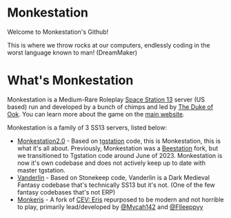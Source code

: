 # Monkestation

Welcome to Monkestation's Github!

This is where we throw rocks at our computers, endlessly coding in the worst language known to man! (DreamMaker)

# What's Monkestation
Monkestation is a Medium-Rare Roleplay [Space Station 13](https://www.youtube.com/watch?v=nLAHBexJxrE) server (US based) run and developed by a bunch of chimps and led by [The Duke of Ook](https://twitch.tv/thedukeofook). You can learn more about the game on the [main website](https://monkestation.com/).

Monkestation is a family of 3 SS13 servers, listed below:
- [Monkestation2.0](https://github.com/Monkestation/Monkestation2.0/) - Based on [tgstation](https://github.com/tgstation/tgstation) code, this is Monkestation, this is what it's all about. Previously, Monkestation was a [Beestation](https://github.com/BeeStation/BeeStation-Hornet/) fork, but we transitioned to Tgstation code around June of 2023. Monkestation is now it's own codebase and does not actively keep up to date with master tgstation.
- [Vanderlin](https://github.com/Monkestation/Vanderlin) - Based on Stonekeep code, Vanderlin is a Dark Medieval Fantasy codebase that's technically SS13 but it's not. (One of the few fantasy codebases that's not ERP)
- [Monkeris](https://github.com/Monkestation/Monkeris/) - A fork of [CEV: Eris](https://github.com/discordia-space/CEV-Eris/) repurposed to be modern and not horrible to play, primarily lead/developed by [@Mycah142](https://github.com/mycah142) and [@Flleeppyy](https://github.com/flleeppyy) 

